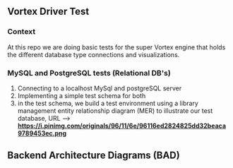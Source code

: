 ## Vortex Driver Test

### Context

At this repo we are doing basic tests for the super Vortex engine that holds the different database type connections and visualizations. 

### MySQL and PostgreSQL tests (Relational DB's)

1. Connecting to a localhost MySql and postgreSQL server
2. Implementing a simple test schema for both
3. in the test schema, we build a test environment using a library management entity relationship diagram (MER) to illustrate our test database, URL --> **https://i.pinimg.com/originals/96/11/6e/96116ed2824825dd32beaca9789453ec.png**

## Backend Architecture Diagrams (BAD)